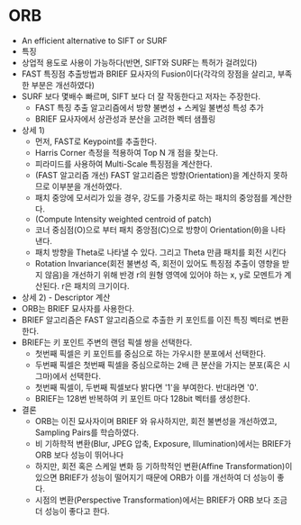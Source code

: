# ORB
*  An efficient alternative to SIFT or SURF
*  특징
  *  상업적 용도로 사용이 가능하다(반면, SIFT와 SURF는 특허가 걸려있다)
  * FAST 특징점 추출방법과 BRIEF 묘사자의 Fusion이다(각각의 장점을 살리고, 부족한 부분은 개선하였다)
  * SURF 보다 몇배수 빠르며, SIFT 보다 더 잘 작동한다고 저자는 주장한다.
    * FAST 특징 추출 알고리즘에서 방향 불변성 + 스케일 불변성 특성 추가
    * BRIEF 묘사자에서 상관성과 분산을 고려한 벡터 샘플링
* 상세 1)
  * 먼저, FAST로 Keypoint를 추출한다.
  * Harris Corner 측정을 적용하여 Top N 개 점을 찾는다.
  * 피라미드를 사용하여 Multi-Scale 특징점을 계산한다. 
  * (FAST 알고리즘 개선) FAST 알고리즘은 방향(Orientation)을 계산하지 못하므로 이부분을 개선하였다.
  * 패치 중앙에 모서리가 있을 경우, 강도를 가중치로 하는 패치의 중앙점를 계산한다.
  * (Compute Intensity weighted centroid of patch)
  * 코너 중심점(O)으로 부터 패치 중앙점(C)으로 방향이 Orientation(θ)을 나타낸다.   
  * 패치 방향을 Theta로 나타낼 수 있다. 그리고 Theta 만큼 패치를 회전 시킨다
  * Rotation Invariance(회전 불변성 즉, 회전이 있어도 특징점 추출이 영향을 받지 않음)을 개선하기 위해 반경 r의 원형 영역에 있어야 하는 x, y로 모멘트가 계산된다. r은 패치의 크기이다.
* 상세 2) - Descriptor 계산
* ORB는 BRIEF 묘사자를 사용한다.
* BRIEF 알고리즘은 FAST 알고리즘으로 추출한 키 포인트를 이진 특징 벡터로 변환한다.
* BRIEF는 키 포인트 주변의 랜덤 픽셀 쌍을 선택한다.
  * 첫번째 픽셀은 키 포인트를 중심으로 하는 가우시한 분포에서 선택한다.
  * 두번째 픽셀은 첫번째 픽셀을 중심으로하는 2배 큰 분산을 가지는 분포(혹은 시그마)에서 선택한다. 
  * 첫번째 픽셀이, 두번째 픽셀보다 밝다면 '1'을 부여한다. 반대라면 '0'.
  * BRIEF는 128번 반복하여 키 포인트 마다 128bit 벡터를 생성한다.
* 결론
  * ORB는 이진 묘사자이며 BRIEF 와 유사하지만, 회전 불변성을 개선하였고, Sampling Pairs를 학습하였다.
  * 비 기하학적 변환(Blur, JPEG 압축, Exposure, Illumination)에서는 BRIEF가 ORB 보다 성능이 뛰어나다
  * 하지만, 회전 혹은 스케일 변화 등 기하학적인 변환(Affine Transformation)이 있으면 BRIEF가 성능이 떨어지기 때문에 ORB가 이를 개선하여 더 성능이 좋다.
  * 시점의 변환(Perspective Transformation)에서는 BRIEF가 ORB 보다 조금 더 성능이 좋다고 한다. 
